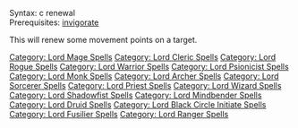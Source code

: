Syntax: c renewal <target>  
Prerequisites:
[invigorate](http://avatar.melanarchy.info/index.php?title=Invigorate)

This will renew some movement points on a target.

[Category: Lord Mage Spells](Category:_Lord_Mage_Spells "wikilink")
[Category: Lord Cleric Spells](Category:_Lord_Cleric_Spells "wikilink")
[Category: Lord Rogue Spells](Category:_Lord_Rogue_Spells "wikilink")
[Category: Lord Warrior
Spells](Category:_Lord_Warrior_Spells "wikilink") [Category: Lord
Psionicist Spells](Category:_Lord_Psionicist_Spells "wikilink")
[Category: Lord Monk Spells](Category:_Lord_Monk_Spells "wikilink")
[Category: Lord Archer Spells](Category:_Lord_Archer_Spells "wikilink")
[Category: Lord Sorcerer
Spells](Category:_Lord_Sorcerer_Spells "wikilink") [Category: Lord
Priest Spells](Category:_Lord_Priest_Spells "wikilink") [Category: Lord
Wizard Spells](Category:_Lord_Wizard_Spells "wikilink") [Category: Lord
Shadowfist Spells](Category:_Lord_Shadowfist_Spells "wikilink")
[Category: Lord Mindbender
Spells](Category:_Lord_Mindbender_Spells "wikilink") [Category: Lord
Druid Spells](Category:_Lord_Druid_Spells "wikilink") [Category: Lord
Black Circle Initiate
Spells](Category:_Lord_Black_Circle_Initiate_Spells "wikilink")
[Category: Lord Fusilier
Spells](Category:_Lord_Fusilier_Spells "wikilink") [Category: Lord
Ranger Spells](Category:_Lord_Ranger_Spells "wikilink")

